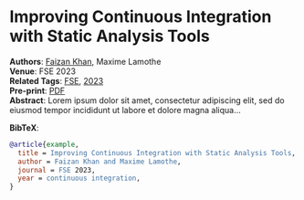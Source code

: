 # Improving Continuous Integration with Static Analysis Tools


**Authors**: [Faizan Khan](../members/shanemcintosh.qmd), Maxime
Lamothe  
**Venue**: FSE 2023  
**Related Tags**: [FSE](../list.qmd#category=continuous+integration),
[2023](../list.qmd#category=static+analysis)  
**Pre-print**: [PDF](../pdfs/tse2024_xu.pdf)  
**Abstract**: Lorem ipsum dolor sit amet, consectetur adipiscing elit,
sed do eiusmod tempor incididunt ut labore et dolore magna aliqua…

**BibTeX**:

``` bibtex
@article{example,
  title = Improving Continuous Integration with Static Analysis Tools,
  author = Faizan Khan and Maxime Lamothe,
  journal = FSE 2023,
  year = continuous integration,
}
```
